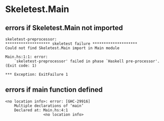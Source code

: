 # Skeletest.Main

## errors if Skeletest.Main not imported

```
skeletest-preprocessor: 
******************** skeletest failure ********************
Could not find Skeletest.Main import in Main module

Main.hs:1:1: error:
    `skeletest-preprocessor' failed in phase `Haskell pre-processor'. (Exit code: 1)

*** Exception: ExitFailure 1
```

## errors if main function defined

```
<no location info>: error: [GHC-29916]
    Multiple declarations of ‘main’
    Declared at: Main.hs:4:1
                 <no location info>
```
